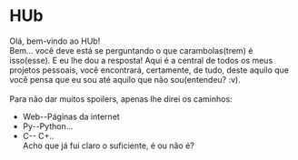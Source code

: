 # HUb
<p>
    Olá, bem-vindo ao HUb!
    <br>
    Bem... você deve está se perguntando o que carambolas(trem) é isso(esse). E eu lhe dou a resposta! Aqui é a central de todos os meus projetos pessoais, você encontrará, certamente, de tudo, deste aquilo que você pensa que eu sou até aquilo que não sou(entendeu? :v).
    <br><br>
    Para não dar muitos spoilers, apenas lhe direi os caminhos:
    <ul>
        <li>Web--Páginas da internet</li>
        <li>Py--Python...</li>
        <li>C-- C+.. </li>
        <li style="list-style-type:none">Acho que já fui claro o suficiente, é ou não é?</li>
    </ul>
</p>